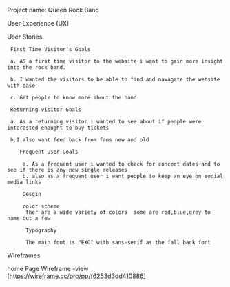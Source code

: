 Project name: Queen Rock Band
 
 User Experience (UX)

 User Stories

     First Time Visitor's Goals

     a. AS a first time visitor to the website i want to gain more insight into the rock band.

     b. I wanted the visitors to be able to find and navagate the website with ease 

     c. Get people to know more about the band

     Returning visitor Goals

     a. As a returning visitor i wanted to see about if people were interested enought to buy tickets

     b.I also want feed back from fans new and old
     
     	Frequent User Goals

         a. As a frequent user i wanted to check for concert dates and to see if there is any new single releases
         b. also as a frequent user i want people to keep an eye on social media links

         Desgin 

         color scheme
          ther are a wide variety of colors  some are red,blue,grey to name but a few

          Typography

          The main font is "EXO" with sans-serif as the fall back font

Wireframes 

home Page Wireframe -view [https://wireframe.cc/pro/pp/f6253d3dd410886]



        


